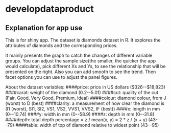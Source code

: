 # developdataproduct
## Explanation for app use
This is for shiny app. The dataset is diamonds dataset in R. It explores the attributes of diamonds and the corresponding prices.

It mainly presents the graph to catch the changes of different variable groups. You can adjust the sample size(the smaller, the quicker the app would calculate), pick different Xs and Ys, to see the relationship that will be presented on the right. Also you can add smooth to see the trend. Then facet options you can use to adjust the panel figures.

About the dataset variables:
####price: price in US dollars (\$326--\$18,823)
####carat: weight of the diamond (0.2--5.01)
####cut: quality of the cut (Fair, Good, Very Good, Premium, Ideal)
####colour: diamond colour, from J (worst) to D (best)
####clarity: a measurement of how clear the diamond is (I1 (worst), SI1, SI2, VS1, VS2, VVS1, VVS2, IF (best))
####x: length in mm (0--10.74)
####y: width in mm (0--58.9)
####z: depth in mm (0--31.8)
####depth: total depth percentage = z / mean(x, y) = 2 * z / (x + y) (43--79)
####table: width of top of diamond relative to widest point (43--95)
